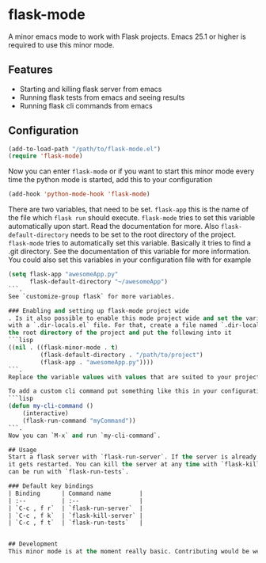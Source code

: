 # flask-mode

A minor emacs mode to work with Flask projects. Emacs 25.1 or higher is required
to use this minor mode.

## Features

- Starting and killing flask server from emacs
- Running flask tests from emacs and seeing results
- Running flask cli commands from emacs

## Configuration

```lisp
(add-to-load-path "/path/to/flask-mode.el")
(require 'flask-mode)
```
Now you can enter `flask-mode` or if you want to start this minor mode every
time the python mode is started, add this to your configuration
```lisp
(add-hook 'python-mode-hook 'flask-mode)
```
There are two variables, that need to be set. `flask-app` this is the name of
the file which `flask run` should execute. `flask-mode` tries to set this
variable automatically upon start. Read the documentation for more. Also
`flask-default-directory` needs to be set to the root directory of the project.
`flask-mode` tries to automatically set this variable. Basically it tries to
find a .git directory. See the documentation of this variable for more
information. You could also set this variables in your configuration file with
for example
```lisp
(setq flask-app "awesomeApp.py"
      flask-default-directory "~/awesomeApp")
```.
See `customize-group flask` for more variables.

### Enabling and setting up flask-mode project wide
. Is it also possible to enable this mode project wide and set the variables
with a `.dir-locals.el` file. For that, create a file named `.dir-locals.el` in
the root directory of the project and put the following into it
```lisp
((nil . ((flask-minor-mode . t)
         (flask-default-directory . "/path/to/project")
         (flask-app . "awesomeApp.py"))))
```.
Replace the variable values with values that are suited to your project.

To add a custom cli command put something like this in your configuration
```lisp
(defun my-cli-command ()
    (interactive)
    (flask-run-command "myCommand"))
```.
Now you can `M-x` and run `my-cli-command`.

## Usage
Start a flask server with `flask-run-server`. If the server is already running,
it gets restarted. You can kill the server at any time with `flask-kill-server`. Tests
can be run with `flask-run-tests`.

### Default key bindings
| Binding      | Command name        |
| :--          | :--                 |
| `C-c , f r`  | `flask-run-server`  |
| `C-c , f k`  | `flask-kill-server` |
| `C-c , f t`  | `flask-run-tests`   |


## Development
This minor mode is at the moment really basic. Contributing would be welcome.
